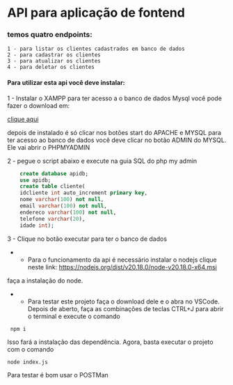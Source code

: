 # API para aplicação de fontend
### temos quatro endpoints:
> 
    1 - para listar os clientes cadastrados em banco de dados
    2 - para cadastrar os clientes
    3 - para atualizar os clientes
    4 - para deletar os clientes

#### Para utilizar esta api você deve instalar:
1 - Instalar o XAMPP para ter acesso a o banco de dados Mysql você pode fazer o download em:

<a href="https://sourceforge.net/projects/xampp/files/XAMPP%20Windows/8.2.12/xampp-windows-x64-8.2.12-0-VS16-installer.exe">
clique aqui
</a>


depois de instalado é só clicar nos botões start do APACHE e MYSQL
para ter acesso ao banco de dados você deve clicar no botão ADMIN do MYSQL. Ele vai abrir o PHPMYADMIN

2 - pegue o script abaixo e execute na guia SQL do php my admin

```sql
    create database apidb;
    use apidb;
    create table cliente(
    idcliente int auto_increment primary key,
    nome varchar(100) not null,
    email varchar(100) not null,
    endereco varchar(100) not null,
    telefone varchar(20),
    idade int);
```
3 - Clique no botão executar para ter o banco de dados

- * Para o funcionamento da api é necessário instalar o nodejs
        clique neste link: 
        https://nodejs.org/dist/v20.18.0/node-v20.18.0-x64.msi

faça a instalação do node.

- * Para testar este projeto faça o download dele e o abra no VSCode.
        Depois de aberto, faça as combinações de teclas CTRL+J para abrir o terminal e execute o comando
```
 npm i
```

Isso fará a instalação das dependência.
Agora, basta executar o projeto com o comando 

```
node index.js
```
Para testar é bom usar o POSTMan

